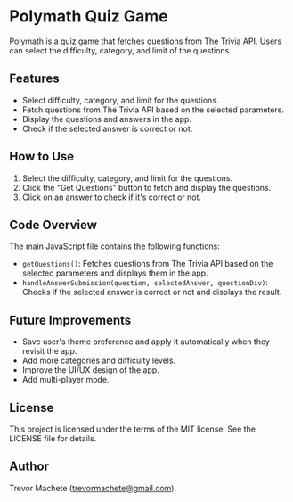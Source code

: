 # Polymath Quiz Game

Polymath is a quiz game that fetches questions from The Trivia API. Users can select the difficulty, category, and limit of the questions.

## Features

- Select difficulty, category, and limit for the questions.
- Fetch questions from The Trivia API based on the selected parameters.
- Display the questions and answers in the app.
- Check if the selected answer is correct or not.

## How to Use

1. Select the difficulty, category, and limit for the questions.
2. Click the "Get Questions" button to fetch and display the questions.
3. Click on an answer to check if it's correct or not.

## Code Overview

The main JavaScript file contains the following functions:

- `getQuestions()`: Fetches questions from The Trivia API based on the selected parameters and displays them in the app.
- `handleAnswerSubmission(question, selectedAnswer, questionDiv)`: Checks if the selected answer is correct or not and displays the result.

## Future Improvements

- Save user's theme preference and apply it automatically when they revisit the app.
- Add more categories and difficulty levels.
- Improve the UI/UX design of the app.
- Add multi-player mode.

## License

This project is licensed under the terms of the MIT license. See the LICENSE file for details.

## Author

Trevor Machete (trevormachete@gmail.com).
